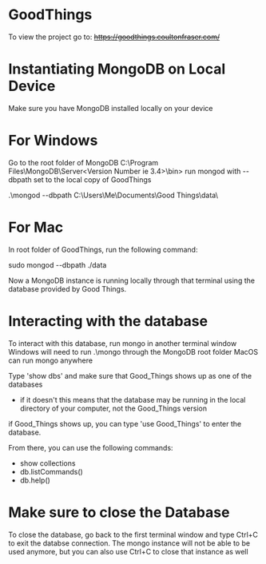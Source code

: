# GoodThings
To view the project go to: ~~https://goodthings.coultonfraser.com/~~

# Instantiating MongoDB on Local Device
Make sure you have MongoDB installed locally on your device

# For Windows
  Go to the root folder of MongoDB
      C:\Program Files\MongoDB\Server\<Version Number ie 3.4>\bin>
  run mongod with --dbpath set to the local copy of GoodThings
  
  .\mongod --dbpath C:\Users\Me\Documents\Good Things\data\
  
# For Mac
  In root folder of GoodThings, run the following command:
  
  sudo mongod --dbpath ./data
  

Now a MongoDB instance is running locally through that terminal using the database provided
by Good Things. 


# Interacting with the database

To interact with this database, run mongo in another terminal window
    Windows will need to run .\mongo through the MongoDB root folder
    MacOS can run mongo anywhere
    
Type 'show dbs' and make sure that Good_Things shows up as one of the databases
  - if it doesn't this means that the database may be running in the local directory of your 
  computer, not the Good_Things version
  
if Good_Things shows up, you can type 'use Good_Things' to enter the database.

From there, you can use the following commands:
  - show collections
  - db.listCommands()
  - db.help()

# Make sure to close the Database

To close the database, go back to the first terminal window and type Ctrl+C to exit the 
databse connection. The mongo instance will not be able to be used anymore, but you can
also use Ctrl+C to close that instance as well
